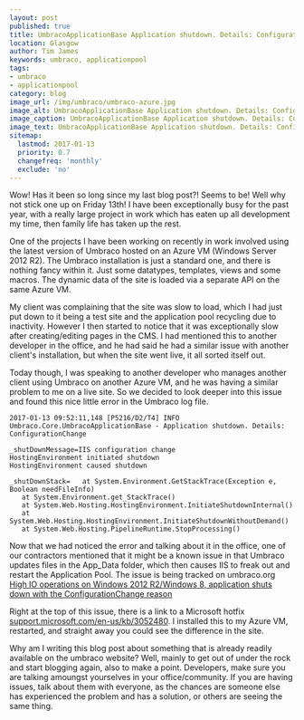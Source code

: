 ```yaml
---
layout: post
published: true
title: UmbracoApplicationBase Application shutdown. Details: ConfigurationChange
location: Glasgow
author: Tim James
keywords: umbraco, applicationpool
tags:
- umbraco
- applicationpool
category: blog
image_url: /img/umbraco/umbraco-azure.jpg
image_alt: UmbracoApplicationBase Application shutdown. Details: ConfigurationChange
image_caption: UmbracoApplicationBase Application shutdown. Details: ConfigurationChange
image_text: UmbracoApplicationBase Application shutdown. Details: ConfigurationChange
sitemap:
  lastmod: 2017-01-13
  priority: 0.7
  changefreq: 'monthly'
  exclude: 'no'
---
```


Wow! Has it been so long since my last blog post?! Seems to be! Well why not stick one up on Friday 13th! I have been exceptionally busy for the past year, with a really large project in work which has eaten up all development my time, then family life has taken up the rest.

One of the projects I have been working on recently in work involved using the latest version of Umbraco hosted on an Azure VM (Windows Server 2012 R2). The Umbraco installation is just a standard one, and there is nothing fancy within it. Just some datatypes, templates, views and some macros.
The dynamic data of the site is loaded via a separate API on the same Azure VM.

My client was complaining that the site was slow to load, which I had just put down to it being a test site and the application pool recycling due to inactivity. However I then started to notice that it was exceptionally slow after creating/editing pages in the CMS. I had mentioned this to another developer in the office, and he had said he had a similar issue with another client's installation, but when the site went live, it all sorted itself out.

Today though, I was speaking to another developer who manages another client using Umbraco on another Azure VM, and he was having a similar problem to me on a live site. So we decided to look deeper into this issue and found this nice little error in the Umbraco log file.

    2017-01-13 09:52:11,148 [P5216/D2/T4] INFO  Umbraco.Core.UmbracoApplicationBase - Application shutdown. Details: ConfigurationChange

    _shutDownMessage=IIS configuration change
    HostingEnvironment initiated shutdown
    HostingEnvironment caused shutdown

    _shutDownStack=   at System.Environment.GetStackTrace(Exception e, Boolean needFileInfo)
       at System.Environment.get_StackTrace()
       at System.Web.Hosting.HostingEnvironment.InitiateShutdownInternal()
       at System.Web.Hosting.HostingEnvironment.InitiateShutdownWithoutDemand()
       at System.Web.Hosting.PipelineRuntime.StopProcessing()

<!--excerpt-->

Now that we had noticed the error and talking about it in the office, one of our contractors mentioned that it might be a known issue in that Umbraco updates files in the App_Data folder, which then causes IIS to freak out and restart the Application Pool. The issue is being tracked on umbraco.org [High IO operations on Windows 2012 R2/Windows 8, application shuts down with the ConfigurationChange reason](http://issues.umbraco.org/issue/U4-6338)

Right at the top of this issue, there is a link to a Microsoft hotfix [support.microsoft.com/en-us/kb/3052480](https://support.microsoft.com/en-us/kb/3052480). I installed this to my Azure VM, restarted, and straight away you could see the difference in the site.

Why am I writing this blog post about something that is already readily available on the umbraco website? Well, mainly to get out of under the rock and start blogging again, also to make a point. Developers, make sure you are talking amoungst yourselves in your office/community. If you are having issues, talk about them with everyone, as the chances are someone else has experienced the problem and has a solution, or others are seeing the same thing.